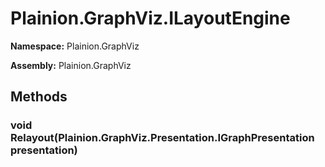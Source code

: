 
# Plainion.GraphViz.ILayoutEngine

**Namespace:** Plainion.GraphViz

**Assembly:** Plainion.GraphViz


## Methods

### void Relayout(Plainion.GraphViz.Presentation.IGraphPresentation presentation)
